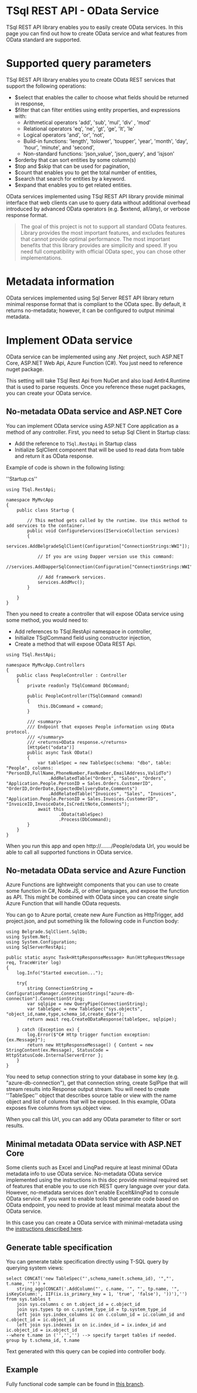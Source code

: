 ﻿# TSql REST API - OData Service

TSql REST API library enables you to easily create OData services. In this page you can find out how to create
OData service and what features from OData standard are supported.

# Supported query parameters

TSql REST API library enables you to create OData REST services that support the following operations:
 - $select that enables the caller to choose what fields should be returned in response,
 - $filter that can filter entities using entity properties, and expressions with:
   - Arithmetical operators 'add', 'sub', 'mul', 'div' , 'mod'
   - Relational operators 'eq', 'ne', 'gt', 'ge', 'lt', 'le'
   - Logical operators 'and', 'or', 'not', 	
   - Build-in functions: 'length', 'tolower', 'toupper', 'year', 'month', 'day', 'hour', 'minute', and 'second',
   - Non-standard functions: 'json_value', 'json_query', and 'isjson'
 - $orderby that can sort entities by some column(s)
 - $top and $skip that can be used for pagination,
 - $count that enables you to get the total number of entities,
 - $search that search for entities by a keyword.
 - $expand that enables you to get related entities.

OData services implemented using TSql REST API library provide minimal interface that web clients can use to
query data without additional overhead introduced by advanced OData operators (e.g. $extend, all/any), or verbose response format.

> The goal of this project is not to support all standard OData features. Library provides the most important features, and
> excludes features that cannot provide optimal performance. The most important benefits that this library provides are simplicity and speed. 
> If you need full compatibility with official OData spec, you can chose other implementations.

# Metadata information

OData services implemented using Sql Server REST API library return minimal response format that is compliant to the
OData spec. By default, it returns no-metadata; however, it can be configured to output minimal metadata.

# Implement OData service

OData service can be implemented using any .Net project, such ASP.NET Core, ASP.NET Web Api, Azure Function (C#). You just need to reference nuget package.

This setting will take TSql Rest Api from NuGet and also load Antlr4.Runtime that is used to parse requests. Once you reference these nuget packages, you can create your OData service.

## No-metadata OData service and ASP.NET Core

You can implement OData service using ASP.NET Core application as a method of any controller. 
First, you need to setup Sql Client in Startup class: 
 - Add the reference to `TSql.RestApi` in Startup class
 - Initialize SqlClient component that will be used to read data from table and return it as OData response.

Example of code is shown in the following listing:

''Startup.cs''
```
using TSql.RestApi;

namespace MyMvcApp
{
    public class Startup {

        // This method gets called by the runtime. Use this method to add services to the container.
        public void ConfigureServices(IServiceCollection services)
        {
             services.AddBelgradeSqlClient(Configuration["ConnectionStrings:WWI"]);

            // If you are using Dapper version use this command:
            //services.AddDapperSqlConnection(Configuration["ConnectionStrings:WWI"]);

            // Add framework services.
            services.AddMvc();
        }

    }
}
```

Then you need to create a controller that will expose OData service using some method, you would need to:
 - Add references to TSql.RestApi namespace in controller,
 - Initialize TSqlCommand field using constructor injection,
 - Create a method that will expose OData REST Api.

```
using TSql.RestApi;

namespace MyMvcApp.Controllers
{
    public class PeopleController : Controller
    {
        private readonly TSqlCommand DbCommand;
        
        public PeopleController(TSqlCommand command)
        {
            this.DbCommand = command;
        }
        
        /// <summary>
        /// Endpoint that exposes People information using OData protocol.
        /// </summary>
        /// <returns>OData response.</returns>
        [HttpGet("odata")]
        public async Task OData()
        {
            var tableSpec = new TableSpec(schema: "dbo", table: "People", columns: "PersonID,FullName,PhoneNumber,FaxNumber,EmailAddress,ValidTo")
                .AddRelatedTable("Orders", "Sales", "Orders", "Application.People.PersonID = Sales.Orders.CustomerID", "OrderID,OrderDate,ExpectedDeliveryDate,Comments")
                .AddRelatedTable("Invoices", "Sales", "Invoices", "Application.People.PersonID = Sales.Invoices.CustomerID", "InvoiceID,InvoiceDate,IsCreditNote,Comments");
            await this
                    .OData(tableSpec)
                    .Process(DbCommand);
        }
    }
}
```

When you run this app and open http://......./People/odata Url, you would be able to call all supported functions in OData service.

## No-metadata OData service and Azure Function

Azure Functions are lightweight components that you can use to create some function in C#, Node.JS, or other languages, and expose the function
as API. This might be combined with OData since you can create single Azure Function that will handle OData requests.

You can go to Azure portal, create new Aure Function as HttpTrigger, add project.json, and put something lik the following code in Function body:

```
using Belgrade.SqlClient.SqlDb;
using System.Net;
using System.Configuration;
using SqlServerRestApi;

public static async Task<HttpResponseMessage> Run(HttpRequestMessage req, TraceWriter log)
{
    log.Info("Started execution...");

    try{
        string ConnectionString = ConfigurationManager.ConnectionStrings["azure-db-connection"].ConnectionString;
        var sqlpipe = new QueryPipe(ConnectionString);
        var tableSpec = new TableSpec("sys.objects", "object_id,name,type,schema_id,create_date");
        return await req.CreateODataResponse(tableSpec, sqlpipe);
        
    } catch (Exception ex) {
        log.Error($"C# Http trigger function exception: {ex.Message}");
        return new HttpResponseMessage() { Content = new StringContent(ex.Message), StatusCode = HttpStatusCode.InternalServerError };
    }
}
```

You need to setup connection string to your database in some key (e.g. "azure-db-connection"), get that connection string, create SqlPipe that
will stream results into Response output stream. You will need to create ''TableSpec'' object that describes source table or view with the name
object and list of columns that will be exposed. In this example, OData exposes five columns from sys.object view.

When you call this Url, you can add any OData parameter to filter or sort results.

## Minimal metadata OData service with ASP.NET Core

Some clients such as Excel and LinqPad require at least minimal OData metadata info to use OData service. No-metadata OData service implemented using the instructions in this doc provide minimal required set of features that enable you to use rich REST query language over your data. However, no-metadata services don't enable Excelt&linqPad to consule OData service. If you want to enable tools that generate code based on OData endpoint, you need to provide at least minimal meatata about the OData service. 

In this case you can create a OData service with minimal-metadata using the [instructions described here](odata-min-metadata.md).

## Generate table specification

You can generate table specification directly using T-SQL query by querying system views:

```
select CONCAT('new TableSpec("',schema_name(t.schema_id), '","', t.name, '")') +
	string_agg(CONCAT('.AddColumn("', c.name, '", "', tp.name, '", isKeyColumn:', IIF(ix.is_primary_key = 1, 'true', 'false'), '))'),'')
from sys.tables t
	join sys.columns c on t.object_id = c.object_id
	join sys.types tp on c.system_type_id = tp.system_type_id
	left join sys.index_columns ic on c.column_id = ic.column_id and c.object_id = ic.object_id
	left join sys.indexes ix on ic.index_id = ix.index_id and ic.object_id = ix.object_id
--where t.name in ('','','') --> specify target tables if needed.
group by t.schema_id, t.name
```

Text generated with this query can be copied into controller body.

## Example

Fully functional code sample can be found in [this branch](https://github.com/JocaPC/sql-server-rest-api/tree/belgrade-odata-api).
